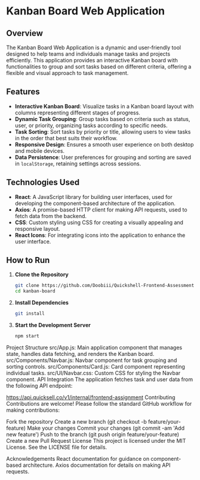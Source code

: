 # Kanban Board Web Application

## Overview

The Kanban Board Web Application is a dynamic and user-friendly tool designed to help teams and individuals manage tasks and projects efficiently. This application provides an interactive Kanban board with functionalities to group and sort tasks based on different criteria, offering a flexible and visual approach to task management.

## Features

-   **Interactive Kanban Board**: Visualize tasks in a Kanban board layout with columns representing different stages of progress.
-   **Dynamic Task Grouping**: Group tasks based on criteria such as status, user, or priority, organizing tasks according to specific needs.
-   **Task Sorting**: Sort tasks by priority or title, allowing users to view tasks in the order that best suits their workflow.
-   **Responsive Design**: Ensures a smooth user experience on both desktop and mobile devices.
-   **Data Persistence**: User preferences for grouping and sorting are saved in `localStorage`, retaining settings across sessions.

## Technologies Used

-   **React**: A JavaScript library for building user interfaces, used for developing the component-based architecture of the application.
-   **Axios**: A promise-based HTTP client for making API requests, used to fetch data from the backend.
-   **CSS**: Custom styling using CSS for creating a visually appealing and responsive layout.
-   **React Icons**: For integrating icons into the application to enhance the user interface.

## How to Run

1. **Clone the Repository**
    ```bash
    git clone https://github.com/Doobiii/Quickshell-Frontend-Assessment.git
    cd kanban-board
    ```
2. **Install Dependencies**
    ```bash
    git install
    ```
3. **Start the Development Server**
    ```bash
    npm start
    ```

Project Structure
src/App.js: Main application component that manages state, handles data fetching, and renders the Kanban board.
src/Components/Navbar.js: Navbar component for task grouping and sorting controls.
src/Components/Card.js: Card component representing individual tasks.
src/UI/Navbar.css: Custom CSS for styling the Navbar component.
API Integration
The application fetches task and user data from the following API endpoint:

https://api.quicksell.co/v1/internal/frontend-assignment
Contributing
Contributions are welcome! Please follow the standard GitHub workflow for making contributions:

Fork the repository
Create a new branch (git checkout -b feature/your-feature)
Make your changes
Commit your changes (git commit -am 'Add new feature')
Push to the branch (git push origin feature/your-feature)
Create a new Pull Request
License
This project is licensed under the MIT License. See the LICENSE file for details.

Acknowledgements
React documentation for guidance on component-based architecture.
Axios documentation for details on making API requests.

